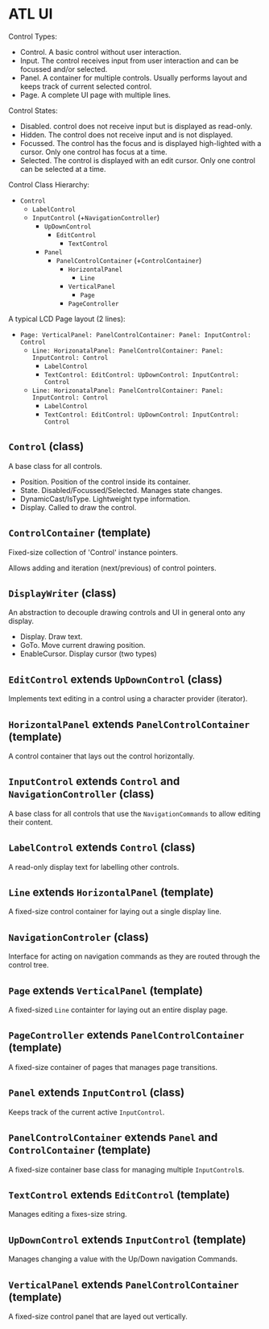 # ATL UI

Control Types:

- Control. A basic control without user interaction.
- Input. The control receives input from user interaction and can be focussed and/or selected.
- Panel. A container for multiple controls. Usually performs layout and keeps track of current selected control.
- Page. A complete UI page with multiple lines.

Control States:

- Disabled. control does not receive input but is displayed as read-only.  
- Hidden. The control does not receive input and is not displayed.
- Focussed. The control has the focus and is displayed high-lighted with a cursor. Only one control has focus at a time.
- Selected. The control is displayed with an edit cursor. Only one control can be selected at a time.

Control Class Hierarchy:

- `Control`
    - `LabelControl`
    - `InputControl` (+`NavigationController`)
        - `UpDownControl`
            - `EditControl`
                - `TextControl`
        - `Panel`
            - `PanelControlContainer` (+`ControlContainer`)
                - `HorizontalPanel`
                    - `Line`
                - `VerticalPanel`
                    - `Page`
                - `PageController`

A typical LCD Page layout (2 lines):

- `Page: VerticalPanel: PanelControlContainer: Panel: InputControl: Control`
	- `Line: HorizonatalPanel: PanelControlContainer: Panel: InputControl: Control`
		- `LabelControl`
		- `TextControl: EditControl: UpDownControl: InputControl: Control`
	- `Line: HorizonatalPanel: PanelControlContainer: Panel: InputControl: Control`
		- `LabelControl`
		- `TextControl: EditControl: UpDownControl: InputControl: Control`

## `Control` (class)

A base class for all controls.

- Position. Position of the control inside its container.
- State. Disabled/Focussed/Selected. Manages state changes.
- DynamicCast/IsType. Lightweight type information.
- Display. Called to draw the control.

## `ControlContainer` (template)

Fixed-size collection of 'Control' instance pointers.

Allows adding and iteration (next/previous) of control pointers.

## `DisplayWriter` (class)

An abstraction to decouple drawing controls and UI in general onto any display.

- Display. Draw text.
- GoTo. Move current drawing position.
- EnableCursor. Display cursor (two types)

## `EditControl` extends `UpDownControl` (class)

Implements text editing in a control using a character provider (iterator).

## `HorizontalPanel` extends `PanelControlContainer` (template)

A control container that lays out the control horizontally.

## `InputControl` extends `Control` and `NavigationController` (class)

A base class for all controls that use the `NavigationCommands` to allow editing their content.

## `LabelControl` extends `Control` (class)

A read-only display text for labelling other controls.

## `Line` extends `HorizontalPanel` (template)

A fixed-size control container for laying out a single display line.

## `NavigationControler` (class)

Interface for acting on navigation commands as they are routed through the control tree.

## `Page` extends `VerticalPanel` (template)

A fixed-sized `Line` containter for laying out an entire display page.

## `PageController` extends `PanelControlContainer` (template)

A fixed-size container of pages that manages page transitions.

## `Panel` extends `InputControl` (class)

Keeps track of the current active `InputControl`.

## `PanelControlContainer` extends `Panel` and `ControlContainer` (template)

A fixed-size container base class for managing multiple `InputControl`s.

## `TextControl` extends `EditControl` (template)

Manages editing a fixes-size string.

## `UpDownControl` extends `InputControl` (template)

Manages changing a value with the Up/Down navigation Commands.

## `VerticalPanel` extends `PanelControlContainer` (template)

A fixed-size control panel that are layed out vertically.
